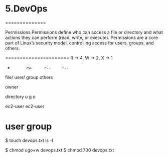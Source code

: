 # 5.DevOps
==============

Permissions
Permissions define who can access a file or directory and what actions they can perform (read, write, or execute). 
Permissions are a core part of Linux’s security model, controlling access for users, groups, and others.

======================
R -> 4,    W -> 2,   X -> 1

-			rw-		r--		r--

file/		user/   group	others

owner

directory     u       g       o

ec2-user   ec2-user

user		   group
======================

$ touch devops.txt
ls -l

$ chmod ugo+w devops.txt
$ chmod 700 devops.txt



